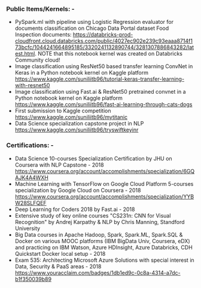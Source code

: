 ### Public Items/Kernels: -
* PySpark.ml with pipeline using Logistic Regression evaluator for documents classification on Chicago Data Portal dataset Food Inspection documents: https://databricks-prod-cloudfront.cloud.databricks.com/public/4027ec902e239c93eaaa8714f173bcfc/1044241664895185/3320241132890744/3281307886843282/latest.html. NOTE that this notebook kernel was created on Databricks Community cloud! 
* Image classification using ResNet50 based transfer learning ConvNet in Keras in a Python notebook kernel on Kaggle platform https://www.kaggle.com/suniliitb96/tutorial-keras-transfer-learning-with-resnet50 
* Image classification using Fast.ai & ResNet50 pretrained convnet in a Python notebook kernel on Kaggle platform https://www.kaggle.com/suniliitb96/fast-ai-learning-through-cats-dogs 
* First submission to Kaggle competition https://www.kaggle.com/suniliitb96/mytitanic 
* Data Science specialization capstone project in NLP https://www.kaggle.com/suniliitb96/tryswiftkeyinr 

### Certifications: -
* Data Science 10-courses Specialization Certification by JHU on Coursera with NLP Capstone - 2018 https://www.coursera.org/account/accomplishments/specialization/6GQAJK4A4WXH 
* Machine Learning with TensorFlow on Google Cloud Platform 5-courses specialization by Google Cloud on Coursera - 2018 https://www.coursera.org/account/accomplishments/specialization/YYBW28SLFQEF 
* Deep Learning for Coders 2018 by Fast.ai - 2018
* Extensive study of key online courses "CS231n: CNN for Visual Recognition" by Andrej Karpathy & NLP by Chris Manning, Standford University
* Big Data courses in Apache Hadoop, Spark, Spark.ML, Spark.SQL & Docker on various MOOC platforms (IBM BigData Univ, Coursera, eDX) and practicing on IBM Watson, Azure HDInsight, Azure Databricks, CDH Quickstart Docker local setup - 2018
* Exam 535: Architecting Microsoft Azure Solutions with special interest in Data, Security & PaaS areas - 2018 https://www.youracclaim.com/badges/1db1ed9c-0c8a-4314-a7dc-b1f350039b89 
